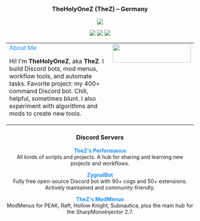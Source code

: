 <h3 align="center">TheHolyOneZ (TheZ) – Germany</h3>

<p align="center">
  <img src="https://komarev.com/ghpvc/?username=theholyonez&label=Profile%20views&color=0e75b6&style=flat" />
</p>

<p align="center">
  <img src="https://github-readme-stats.vercel.app/api?username=theholyonez&show_icons=true&locale=en" /> 
  <img src="https://github-readme-stats.vercel.app/api/top-langs?username=theholyonez&show_icons=true&layout=compact" /> 
  <img src="https://github-readme-streak-stats.herokuapp.com/?user=theholyonez" />
</p>

<!-- About Me + Ko-fi in the same row -->
<table width="100%">
<tr>
<td valign="top" width="65%">
  <a href="https://z-core.info" target="_blank" style="color:#1e90ff; text-decoration:none;">About Me</a>
<p>
Hi! I'm <b>TheHolyOneZ</b>, aka <b>TheZ</b>. I build Discord bots, mod menus, workflow tools, and automate tasks. Favorite project: my 400+ command Discord bot. Chill, helpful, sometimes blunt. I also experiment with algorithms and mods to create new tools.
</p>
</td>
<td valign="top" width="35%" align="center">
<a href="https://ko-fi.com/TheHolyOneZ">
  <img src="https://cdn.ko-fi.com/cdn/kofi3.png?v=3" height="50" width="210" />
</a>
</td>
</tr>
</table>

<h3 align="center">Discord Servers</h3>

<p align="center">
  <b><a href="https://discord.gg/zsGTqgnsmK" target="_blank" style="color:#1e90ff; text-decoration:none;">TheZ's Performance</a></b><br>
  All kinds of scripts and projects. A hub for sharing and learning new projects and workflows.
</p>

<p align="center">
  <b><a href="https://discord.gg/sgZnXca5ts" target="_blank" style="color:#1e90ff; text-decoration:none;">ZygnalBot</a></b><br>
  Fully free open-source Discord bot with 90+ cogs and 50+ extensions. Actively maintained and community-friendly.
</p>

<p align="center">
  <b><a href="https://discord.gg/Wp9Mf4YfTS" target="_blank" style="color:#1e90ff; text-decoration:none;">TheZ's ModMenus</a></b><br>
  ModMenus for PEAK, Raft, Hollow Knight, Subnautica, plus the main hub for the SharpMonoInjector 2.7.
</p>


